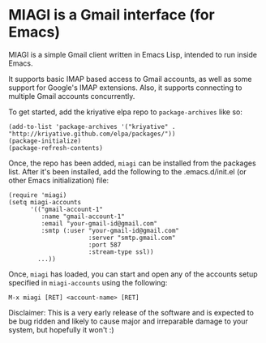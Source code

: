 # MIAGI is a Gmail interface (for Emacs)

MIAGI is a simple Gmail client written in Emacs Lisp, intended to run
inside Emacs.

It supports basic IMAP based access to Gmail accounts, as well as some
support for Google's IMAP extensions. Also, it supports connecting to
multiple Gmail accounts concurrently.

To get started, add the kriyative elpa repo to `package-archives` like
so:

    (add-to-list 'package-archives '("kriyative" . "http://kriyative.github.com/elpa/packages/"))
    (package-initialize)
    (package-refresh-contents)

Once, the repo has been added, `miagi` can be installed from the
packages list. After it's been installed, add the following to the
.emacs.d/init.el (or other Emacs initialization) file:

    (require 'miagi)
    (setq miagi-accounts
          '(("gmail-account-1"
             :name "gmail-account-1"
             :email "your-gmail-id@gmail.com"
             :smtp (:user "your-gmail-id@gmail.com"
                          :server "smtp.gmail.com"
                          :port 587
                          :stream-type ssl))
            ...))

Once, `miagi` has loaded, you can start and open any of the accounts
setup specified in `miagi-accounts` using the following:

    M-x miagi [RET] <account-name> [RET]

Disclaimer: This is a very early release of the software and is
expected to be bug ridden and likely to cause major and irreparable
damage to your system, but hopefully it won't :)

